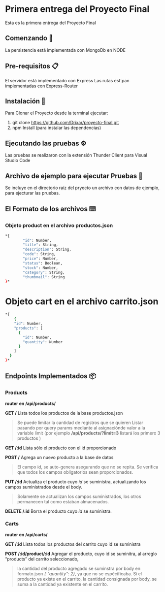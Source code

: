 # Primera entrega del Proyecto Final

Esta es la primera entrega del Proyecto Final

## Comenzando 🚀

La persistencia está implementada con MongoDb en NODE

## Pre-requisitos 📋

El servidor está implementado con Express 
Las rutas est´pan implementadas con Express-Router

## Instalación 🔧

Para Clonar el Proyecto desde la terminal ejecutar:
1) git clone https://github.com/Drixar/proyecto-final.git
2) npm Install (para instalar las dependencias)

## Ejecutando las pruebas ⚙️

Las pruebas se realizaron con la extensión Thunder Client para Visual Studio Code

## Archivo de ejemplo para ejecutar Pruebas 🔩

Se incluye en el directorio raíz del pryecto un archivo con datos de ejemplo, para ejecturar las pruebas.

## El Formato de los archivos ⌨️

### Objeto product en el archivo productos.json

```sh
*{
		"id": Number,
		"title": String,
		"description": String,
		"code": String,
		"price": Number,
		"status": Boolean,
		"stock": Number,
		"category": String,
		"thumbnail": String
}*
```

# Objeto cart en el archivo carrito.json

```sh
*{
    {
    "id": Number,
    "products": [
      {
        "id": Number,
        "quantity": Number
      }
    ]
  }
}*
```

## Endpoints Implementados 📦

### Products  
**router en /api/products/**

**GET /** Lista todos los productos de la base productos.json
> Se puede limitar la cantidad de registros que se quieren Listar pasando por query params mediante al asignaciónde valor a la variable limit (por ejemplo **/api/products/?limit=3** listará los primero 3 productos )

**GET /:id**  Lista sólo el producto con el id proporcionado

**POST /**    Agrega un nuevo producto a la base de datos
> El campo id, se auto-genera asegurando que no se repita.
> Se verifica que todos los campos obligatorios sean proporcionados.

**PUT /:id**  Actualiza el producto cuyo *id* se suministra, actualizando los campos suministrados desde el body.
>Solamente se actualizan los campos suministrados, los otros permanecen tal como estaban almacenados.

**DELETE /:id** Borra el producto cuyo *id* se suministra.

### Carts  
**router en /api/carts/**

**GET /:id** Lista todos los productos del carrito cuyo id se suministra

**POST /:id/product/:id** Agregar el producto, cuyo id se suminitra, al arreglo “products” del carrito seleccionado,
> la cantidad del producto agregado se suminstra por body en formato.json *{ "quantity": 2}*, ya que no se espécificaba.
> Si el producto ya existe en el carrito, la cantidad consignada por body, se suma a la cantidad ya existente en el carrito.

